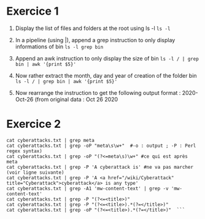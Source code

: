 # Exercice 1

1. Display the list of files and folders at the root using ls -l
``` ls -l ```

2. In a pipeline (using |), append a grep instruction to only display informations of bin
``` ls -l grep bin ```

3. Append an awk instruction to only display the size of bin
``` ls -l / | grep bin | awk '{print $5}' ```

4. Now rather extract the month, day and year of creation of the folder bin
``` ls -l / | grep bin | awk '{print $5}' ```

5. Now rearrange the instruction to get the following output format : 2020-
Oct-26 (from original data : Oct 26 2020



# Exercice 2

``` curl https ://en.wikipedia.org/wiki/List_of_cyberattacks > cyberattacks.txt 
cat cyberattacks.txt | grep meta
cat cyberattacks.txt | grep -oP "meta\s\w+"  #-o : output ; -P : Perl regex syntax)
cat cyberattacks.txt | grep -oP "(?<=meta\s)\w+" #ce qui est après meta
cat cyberattacks.txt | grep -P 'A cyberattack is' #ne va pas marcher (voir ligne suivante)
cat cyberattacks.txt | grep -P 'A <a href="/wiki/Cyberattack" title="Cyberattack">cyberattack</a> is any type'
cat cyberattacks.txt | grep -A1 'mw-content-text' | grep -v 'mw-content-text' 
cat cyberattacks.txt | grep -P "(?<=<title>)"
cat cyberattacks.txt | grep -P "(?<=<title>).*(?=</title>)" 
cat cyberattacks.txt | grep -oP "(?<=<title>).*(?=</title>)"  ```
